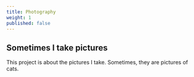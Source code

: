 ```yaml
---
title: Photography
weight: 1
published: false
---
```


## Sometimes I take pictures

This project is about the pictures I take. Sometimes, they are pictures of cats.
